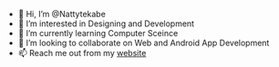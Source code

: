 - 👋 Hi, I’m @Nattytekabe
- 👀 I’m interested in Designing and Development
- 🌱 I’m currently learning Computer Sceince
- 💞️ I’m looking to collaborate on Web and Android App Development
- 📫 Reach me out from my  <a href = "http://nattytekabe.42web.io/">website  </a>
<!---
Nattytekabe/Nattytekabe is a ✨ special ✨ repository because its `README.md` (this file) appears on your GitHub profile.
You can click the Preview link to take a look at your changes.
--->
